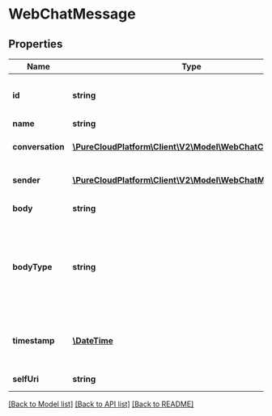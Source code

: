 # WebChatMessage

## Properties
Name | Type | Description | Notes
------------ | ------------- | ------------- | -------------
**id** | **string** | The globally unique identifier for the object. | [optional] 
**name** | **string** |  | [optional] 
**conversation** | [**\PureCloudPlatform\Client\V2\Model\WebChatConversation**](WebChatConversation.md) | The identifier of the conversation | 
**sender** | [**\PureCloudPlatform\Client\V2\Model\WebChatMemberInfo**](WebChatMemberInfo.md) | The member who sent the message | 
**body** | **string** | The message body. | 
**bodyType** | **string** | The purpose of the message within the conversation, such as a standard text entry versus a greeting. | 
**timestamp** | [**\DateTime**](\DateTime.md) | The timestamp of the message, in ISO-8601 format | 
**selfUri** | **string** | The URI for this object | [optional] 

[[Back to Model list]](../README.md#documentation-for-models) [[Back to API list]](../README.md#documentation-for-api-endpoints) [[Back to README]](../README.md)


